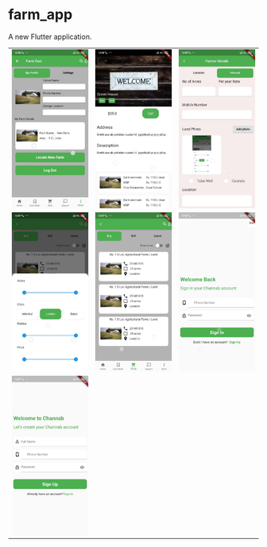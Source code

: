 # farm_app

A new Flutter application.

<table>
  <tr><td><img src="photo6226339657684200111.jpg"></td><td><img src="photo6226339657684200112.jpg"></td><td><img src="photo6226339657684200113.jpg"></td>
  </tr>
  <tr><td><img src="photo6226339657684200114.jpg"></td><td><img src="photo6226339657684200115.jpg"></td><td><img src="photo6226339657684200116.jpg"></td>
  </tr>
  <tr><td><img src="photo6226339657684200117.jpg"></td>
</tr>
  </table>
